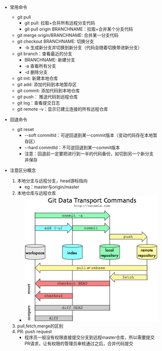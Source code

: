 - 常用命令
    - git pull
        - git pull: 拉取+合并所有远程分支代码
        - git pull origin BRANCHNAME：拉取+合并某个分支代码
    - git merge origin/BRANCHNAME: 合并某一分支代码
    - git checkout BRANCHNAME: 切换分支
        - -b 生成新分支并切换到新分支（代码会随着切换带进新分支）
    - git branch：查看最近的分支
        - BRANCHNAME: 新建分支
        - -a 查看所有分支
        - -d 删除分支
    - git init: 新建本地仓库
    - git add: 添加代码到本地暂存区
    - git commit: 添加代码到本地仓库
    - git push： 推送代码到远程仓库
    - git log：查看提交日志
    - git remote -v：显示已建立连接的所有远程仓库
- 回退命令
    - git reset 
        - --soft commitId：可逆回退到某一commit版本（变动代码存在本地暂存区）
        - --hard commitId：不可逆回退到某一commit版本
        - 注意：回退前一定要把进行到一半的代码备份，如切到另一个新分支并保存

- 注意区分概念
    1. 本地分支与远程分支，head游标指向
        - eg：master与origin/master
    2. 本地仓库与远程仓库
        - ![./img/git.png](./img/git.png)
    3. pull,fetch,merge的区别
    4. PR: push request
        - 程序员一般没有权限直接提交分支到远程master仓库，所以需要提交PR请求，让有权限的管理员审核通过之后，合并代码提交
